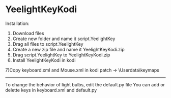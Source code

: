 # YeelightKeyKodi
Installation:
1) Download files
2) Create new folder and name it script.YeelightKey
3) Drag all files to script.YeelightKey
4) Create a new zip file and name it YeelightKeyKodi.zip
5) Drag script.YeelightKey to YeelightKeyKodi.zip
6) Install YeelightKeyKodi in kodi

7)Copy keyboard.xml and Mouse.xml in kodi patch -> \Userdata\keymaps

------------------------------------------
To change the behavior of light bulbs, edit the default.py file
You can add or delette keys in keyboard.xml and default.py